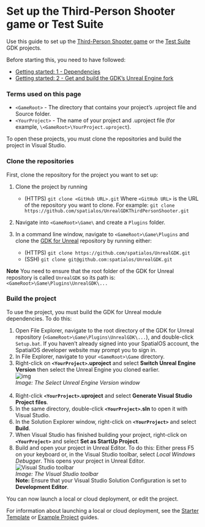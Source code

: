 <!--- DO NOT DELETE - I am a page linked to from the Third-Person Shooter game
(https://github.com/spatialos/UnrealGDKThirdPersonShooter) and Test Suite (https://github.com/spatialos/UnrealGDKTestSuite) repos --->

# Set up the Third-Person Shooter game or Test Suite 

Use this guide to set up the [Third-Person Shooter game](https://github.com/spatialos/UnrealGDKThirdPersonShooter) or the [Test Suite](https://github.com/spatialos/UnrealGDKTestSuite) GDK projects. 

Before starting this, you need to have followed:

* [Getting started: 1 - Dependencies]({{urlRoot}}/content/get-started/dependencies)
* [Getting started: 2 - Get and build the GDK’s Unreal Engine fork]({{urlRoot}}/content/get-started/build-unreal-fork)

### Terms used on this page

- `<GameRoot>` - The directory that contains your project’s .uproject file and Source folder.
- `<YourProject>` - The name of your project and .uproject file (for example, `\<GameRoot>\YourProject.uproject`).

To open these projects, you must clone the repositories and build the project in Visual Studio.

### Clone the repositories

First, clone the repository for the project you want to set up: 

1. Clone the project by running 
    * (HTTPS) `git clone <GitHub URL>.git`
    Where `<GitHub URL>` is the URL of the repository you want to clone. For example:
    `git clone https://github.com/spatialos/UnrealGDKThirdPersonShooter.git`

1. Navigate into `<GameRoot>\Game\` and create a `Plugins` folder.
1.  In a command line  window, navigate to `<GameRoot>\Game\Plugins` and clone the [GDK for Unreal](https://github.com/spatialos/UnrealGDK) repository by running either:
    * (HTTPS) `git clone https://github.com/spatialos/UnrealGDK.git`
    * (SSH) `git clone git@github.com:spatialos/UnrealGDK.git`

**Note** You need to ensure that the root folder of the GDK for Unreal repository is called `UnrealGDK` so its path is: `<GameRoot>\Game\Plugins\UnrealGDK\...`

### Build the project 

To use the project, you must build the GDK for Unreal module dependencies. To do this:

1. Open File Explorer, navigate to the root directory of the GDK for Unreal repository (`<GameRoot>\Game\Plugins\UnrealGDK\...`), and double-click `Setup.bat`. If you haven’t already signed into your SpatialOS account, the SpatialOS developer website may prompt you to sign in.
2. In File Explorer, navigate to your `<GameRoot>\Game` directory.
3. Right-click on **`<YourProject>`.uproject** and select **Switch Unreal Engine Version** then select the Unreal Engine you cloned earlier. <br/>
   ![img]({{assetRoot}}assets/screen-grabs/select-unreal-engine.png)<br/>
   _Image: The Select Unreal Engine Version window_<br/><br/>
4. Right-click **`<YourProject>`.uproject** and select **Generate Visual Studio Project files**.
5. In the same directory, double-click **`<YourProject>`.sln** to open it with Visual Studio.
6. In the Solution Explorer window, right-click on **`<YourProject>`** and select **Build**.
7. When Visual Studio has finished building your project, right-click on **`<YourProject>`** and select **Set as StartUp Project**.
8. Build and open your project in Unreal Editor. To do this: Either press F5 on your keyboard or, in the Visual Studio toolbar, select *Local Windows Debugger*. This opens your project in Unreal Editor. 
   ![Visual Studio toolbar]({{assetRoot}}assets/set-up-template/template-vs-toolbar.png)<br/>
   _Image: The Visual Studio toolbar_ <br/>
   **Note:** Ensure that your Visual Studio Solution Configuration is set to **Development Editor**. <br/>

You can now launch a local or cloud deployment, or edit the project. 

For information about launching a local or cloud deployment, see the [Starter Template]({{urlRoot}}/content/get-started/starter-template/get-started-template-local) or [Example Project]({{urlRoot}}/content/get-started/example-project/exampleproject-local-deployment) guides. 
